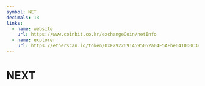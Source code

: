 ```yaml
---
symbol: NET
decimals: 18
links:
  - name: website
    url: https://www.coinbit.co.kr/exchangeCoin/netInfo
  - name: explorer
    url: https://etherscan.io/token/0xF29226914595052a04F5AFbe6410D0C3eD707548
---
```


# NEXT
